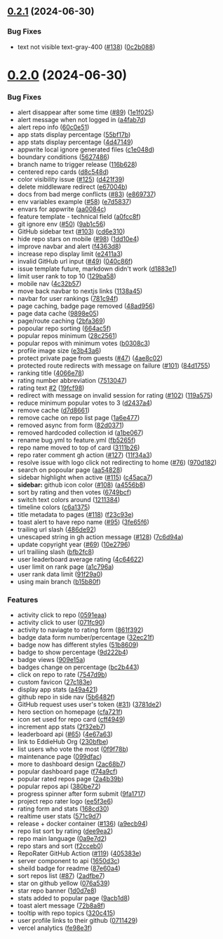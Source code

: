 ## [0.2.1](https://github.com/EddieHubCommunity/RepoRater/compare/v0.2.0...v0.2.1) (2024-06-30)


### Bug Fixes

* text not visible text-gray-400 ([#138](https://github.com/EddieHubCommunity/RepoRater/issues/138)) ([0c2b088](https://github.com/EddieHubCommunity/RepoRater/commit/0c2b0881a7dc241c459745c32fb6c1003b6a5533))



# [0.2.0](https://github.com/EddieHubCommunity/RepoRater/compare/1138a4592a7431f7974db18ab239cf7fde8a44ad...v0.2.0) (2024-06-30)


### Bug Fixes

* alert disappear after some time ([#89](https://github.com/EddieHubCommunity/RepoRater/issues/89)) ([1e1f025](https://github.com/EddieHubCommunity/RepoRater/commit/1e1f025c96a90e706bded5773bd67b8a6f5672a4))
* alert message when not logged in ([a4fab7d](https://github.com/EddieHubCommunity/RepoRater/commit/a4fab7df862d1a60cdba43b263f1cbc88876796a))
* alert repo info ([60c0e51](https://github.com/EddieHubCommunity/RepoRater/commit/60c0e5179b738690996bc0e8f417509740a53f92))
* app stats display percentage ([55bf17b](https://github.com/EddieHubCommunity/RepoRater/commit/55bf17b10232b411ff7837a0885cf32c8933f761))
* app stats display percentage ([4d47149](https://github.com/EddieHubCommunity/RepoRater/commit/4d47149926559553f5daef9ef79211344ffaa29c))
* appwrite local ignore generated files ([c1e048d](https://github.com/EddieHubCommunity/RepoRater/commit/c1e048d9974e0da6f9689119a4d0f88a1f6d46f2))
* boundary conditions ([5627486](https://github.com/EddieHubCommunity/RepoRater/commit/5627486df4684063d6b841c6896450dc7247fcf2))
* branch name to trigger release ([116b628](https://github.com/EddieHubCommunity/RepoRater/commit/116b628c9f98eda1b2621889ac3c82d60aa9e527))
* centered repo cards ([d8c548d](https://github.com/EddieHubCommunity/RepoRater/commit/d8c548d0f245c683f4e8b48faea218cc74ec09fd))
* color visibility issue ([#125](https://github.com/EddieHubCommunity/RepoRater/issues/125)) ([d421f39](https://github.com/EddieHubCommunity/RepoRater/commit/d421f396d1c8e2a26af22b00da7ce9dec399cf37))
* delete middleware redirect ([e67004b](https://github.com/EddieHubCommunity/RepoRater/commit/e67004b277ad718f15fd37d04306a81405012d9b))
* docs from bad merge conflicts ([#83](https://github.com/EddieHubCommunity/RepoRater/issues/83)) ([e869737](https://github.com/EddieHubCommunity/RepoRater/commit/e869737d12bb81950316aaccbaea1614228a71c0))
* env variables example ([#58](https://github.com/EddieHubCommunity/RepoRater/issues/58)) ([e7d5837](https://github.com/EddieHubCommunity/RepoRater/commit/e7d5837109c16b70d1f514a3aab7ac6b7236911d))
* envars for appwrite ([aa0084c](https://github.com/EddieHubCommunity/RepoRater/commit/aa0084c3540498b2b4f12cf0a1b5e848f686f098))
* feature template - technical field ([a0fcc8f](https://github.com/EddieHubCommunity/RepoRater/commit/a0fcc8f5e6ae1cee8cab807dcdf6e715f4df40ba))
* git ignore env ([#50](https://github.com/EddieHubCommunity/RepoRater/issues/50)) ([9ab1c56](https://github.com/EddieHubCommunity/RepoRater/commit/9ab1c56810c96122c94df90b5737f32a3e0163d2))
* GitHub sidebar text ([#103](https://github.com/EddieHubCommunity/RepoRater/issues/103)) ([cd6e310](https://github.com/EddieHubCommunity/RepoRater/commit/cd6e31059951ecda61b1df2b45475a242ea151d4))
* hide repo stars on mobile  ([#98](https://github.com/EddieHubCommunity/RepoRater/issues/98)) ([1dd10e4](https://github.com/EddieHubCommunity/RepoRater/commit/1dd10e495716bebc5de4872a9cf2e3d943cbc6c3))
* improve navbar and alert ([f4363d8](https://github.com/EddieHubCommunity/RepoRater/commit/f4363d85f879c38b6043cd51348e4b90855cf49f))
* increase repo display limit ([e2411a3](https://github.com/EddieHubCommunity/RepoRater/commit/e2411a3db2967b60db8812288a81448ea43d7a77))
* invalid GitHub url input ([#49](https://github.com/EddieHubCommunity/RepoRater/issues/49)) ([040c86f](https://github.com/EddieHubCommunity/RepoRater/commit/040c86f10a7330dc991de9d699018c0ee9898256))
* issue template future, markdown didn't work ([d1883e1](https://github.com/EddieHubCommunity/RepoRater/commit/d1883e1f38cbe404273964b90dd0d5d0fea7f899))
* limit user rank to top 10 ([129ba58](https://github.com/EddieHubCommunity/RepoRater/commit/129ba58756a7eb3bad66cdcac51b4cdd0b7f4495))
* mobile nav ([4c32b57](https://github.com/EddieHubCommunity/RepoRater/commit/4c32b577023ae5dfcca5835ce5c4f620444e2e43))
* move back navbar to nextjs links ([1138a45](https://github.com/EddieHubCommunity/RepoRater/commit/1138a4592a7431f7974db18ab239cf7fde8a44ad))
* navbar for user rankings ([781c94f](https://github.com/EddieHubCommunity/RepoRater/commit/781c94f3f28236662223f04f6ae1bbd9b7f24c57))
* page caching, badge page removed ([48ad956](https://github.com/EddieHubCommunity/RepoRater/commit/48ad95638b1099b0e81d58019eef6ef91324ddad))
* page data cache ([9898e05](https://github.com/EddieHubCommunity/RepoRater/commit/9898e054572177d18158090d1011e813ea9a3b22))
* page/route caching ([2bfa369](https://github.com/EddieHubCommunity/RepoRater/commit/2bfa3697965e04e9a639f5e822a3f73adc369651))
* popoular repo sorting ([664ac5f](https://github.com/EddieHubCommunity/RepoRater/commit/664ac5fe100e1fa0b55f19e32e84d7c8535cd1fe))
* popular repos minimum ([28c2561](https://github.com/EddieHubCommunity/RepoRater/commit/28c2561b8dda7d1cb12aaeefaac89cc9bfb212da))
* popular repos with minimum votes ([b0308c3](https://github.com/EddieHubCommunity/RepoRater/commit/b0308c3bc2da8e49cdc5a55f981c272af44282b6))
* profile image size ([e3b43a6](https://github.com/EddieHubCommunity/RepoRater/commit/e3b43a69758313715a79dfabec8125d9bacd58a4))
* protect private page from guests ([#47](https://github.com/EddieHubCommunity/RepoRater/issues/47)) ([4ae8c02](https://github.com/EddieHubCommunity/RepoRater/commit/4ae8c024ce0a2c71bf0b9347117c962557c5467f))
* protected route redirects with message on failure ([#101](https://github.com/EddieHubCommunity/RepoRater/issues/101)) ([84d1755](https://github.com/EddieHubCommunity/RepoRater/commit/84d17550a1ae9b2fdc98c0c91ea33bc41253a407))
* ranking title ([4066e78](https://github.com/EddieHubCommunity/RepoRater/commit/4066e78acc842619deb1048447d75727a6995ea4))
* rating number abbreviation ([7513047](https://github.com/EddieHubCommunity/RepoRater/commit/751304784d7f4b1784844ac2873cd3d18ea9601b))
* rating text [#2](https://github.com/EddieHubCommunity/RepoRater/issues/2) ([19fcf98](https://github.com/EddieHubCommunity/RepoRater/commit/19fcf98a89c6c3881cae5eebdef0d7b649704202))
* redirect with message on invalid session for rating ([#102](https://github.com/EddieHubCommunity/RepoRater/issues/102)) ([119a575](https://github.com/EddieHubCommunity/RepoRater/commit/119a575492cd0d061300efba673468e404065bf6))
* reduce minimum popular votes to 3 ([d2437a4](https://github.com/EddieHubCommunity/RepoRater/commit/d2437a49570f76322441b34b3e9aed470469d45a))
* remove cache ([d7d8661](https://github.com/EddieHubCommunity/RepoRater/commit/d7d86615ad4bbabd6c75f3796a9f1432ad413298))
* remove cache on repo list page ([1a6e477](https://github.com/EddieHubCommunity/RepoRater/commit/1a6e4773ee8f3c75fd7b28c005a92bbaa06221bc))
* removed async from form ([82d0371](https://github.com/EddieHubCommunity/RepoRater/commit/82d03715b0c4311833c469257852d14e511e87ac))
* removed hardcoded collection id ([a1be067](https://github.com/EddieHubCommunity/RepoRater/commit/a1be06711afc13e26ce4ad3dd15737707a9359c5))
* rename bug.yml to feature.yml ([fb5265f](https://github.com/EddieHubCommunity/RepoRater/commit/fb5265faefc1a424b35c7d2ceb4361190badf0e5))
* repo name moved to top of card ([3111b26](https://github.com/EddieHubCommunity/RepoRater/commit/3111b268190dac2d6af2c57b1092ead10150ddf4))
* repo rater comment gh action  ([#127](https://github.com/EddieHubCommunity/RepoRater/issues/127)) ([11f34a3](https://github.com/EddieHubCommunity/RepoRater/commit/11f34a3e918b37fb9d830e00d01f379db89d196e))
* resolve issue with logo click not redirecting to home ([#76](https://github.com/EddieHubCommunity/RepoRater/issues/76)) ([970d182](https://github.com/EddieHubCommunity/RepoRater/commit/970d1827fb0f6d0c77b815e2ee2bf38807a5ec90))
* search on popoular page ([aa54828](https://github.com/EddieHubCommunity/RepoRater/commit/aa548283cdefb7a53f4da5ba1c324b18e70575d6))
* sidebar highlight when active ([#115](https://github.com/EddieHubCommunity/RepoRater/issues/115)) ([c45aca7](https://github.com/EddieHubCommunity/RepoRater/commit/c45aca721119709cc2626a20da6dff594002a89f))
* **sidebar:** github icon color ([#108](https://github.com/EddieHubCommunity/RepoRater/issues/108)) ([a4556b8](https://github.com/EddieHubCommunity/RepoRater/commit/a4556b876bca8e0a750c5a8a503891f63be072d8))
* sort by rating and then votes ([6749bcf](https://github.com/EddieHubCommunity/RepoRater/commit/6749bcf47204d1c237fb2b43deb30c4fa5e6c31f))
* switch text colors around ([1211384](https://github.com/EddieHubCommunity/RepoRater/commit/1211384641fbccc0be5852dfd899927e6af86b3e))
* timeline colors ([c6a1375](https://github.com/EddieHubCommunity/RepoRater/commit/c6a1375470fcd306b9fcad81e6f98d8fcb8750a7))
* title metadata to pages ([#118](https://github.com/EddieHubCommunity/RepoRater/issues/118)) ([f23c93e](https://github.com/EddieHubCommunity/RepoRater/commit/f23c93eafda277f946e1e47d9d8386ca7610e9e0))
* toast alert to have repo name ([#95](https://github.com/EddieHubCommunity/RepoRater/issues/95)) ([3fe65f6](https://github.com/EddieHubCommunity/RepoRater/commit/3fe65f6e98e915801da572d08bd5c10d0187c445))
* trailing url slash ([486de92](https://github.com/EddieHubCommunity/RepoRater/commit/486de92e85f3f4e24ee20d920e35287a4ffff94d))
* unescaped string in gh action message ([#128](https://github.com/EddieHubCommunity/RepoRater/issues/128)) ([7c6d94a](https://github.com/EddieHubCommunity/RepoRater/commit/7c6d94a42f905c8a8121c436587338a5008c201e))
* update copyright year ([#69](https://github.com/EddieHubCommunity/RepoRater/issues/69)) ([10e2796](https://github.com/EddieHubCommunity/RepoRater/commit/10e27960c715de6c1a10ea380ff6a45225e71b80))
* url trailiing slash ([bfb2fc8](https://github.com/EddieHubCommunity/RepoRater/commit/bfb2fc807bf1393c747bed268816baac06afc0fa))
* user leaderboard average rating ([4c64622](https://github.com/EddieHubCommunity/RepoRater/commit/4c64622381d6dccfdab74a87236ca8c6494c8a20))
* user limit on rank page ([a1c796a](https://github.com/EddieHubCommunity/RepoRater/commit/a1c796a252ad261308df0965caf45c0fd09927fb))
* user rank data limit ([91f29a0](https://github.com/EddieHubCommunity/RepoRater/commit/91f29a054315bea75ae626204807314d33be3547))
* using main branch ([b15b80f](https://github.com/EddieHubCommunity/RepoRater/commit/b15b80f808bffbf698f5eaf4354625637bf41019))


### Features

* activity click to repo ([0591eaa](https://github.com/EddieHubCommunity/RepoRater/commit/0591eaaacca6f7bf101d060881daff9580cad103))
* activity click to user ([071fc90](https://github.com/EddieHubCommunity/RepoRater/commit/071fc90b0bd6a8fcc7e0b5c6c3ac72faae7696ac))
* activity to naviagte to rating form ([861f392](https://github.com/EddieHubCommunity/RepoRater/commit/861f3929ba36fd4338de1c327c988bab623d4f31))
* badge data form number/percentage ([32ec21f](https://github.com/EddieHubCommunity/RepoRater/commit/32ec21f68cf676908c77a8826ef1dc4dd841bd64))
* badge now has different styles ([51b8609](https://github.com/EddieHubCommunity/RepoRater/commit/51b86093353bc355a09d8dba22214ed1e715a7df))
* badge to show percentage ([9d222b4](https://github.com/EddieHubCommunity/RepoRater/commit/9d222b41a64f47d79369e92e48284eba2097d52d))
* badge views ([909e15a](https://github.com/EddieHubCommunity/RepoRater/commit/909e15a7392d39a27ebc295146e20c635fd0ad7f))
* badges change on percentage ([bc2b443](https://github.com/EddieHubCommunity/RepoRater/commit/bc2b443077e89fb580c921e10d866e6566647466))
* click on repo to rate ([7547d9b](https://github.com/EddieHubCommunity/RepoRater/commit/7547d9bde3e5df917a0457085df7a44d56d72e5b))
* custom favicon ([27c183e](https://github.com/EddieHubCommunity/RepoRater/commit/27c183e7107f62c0fc7c9daa22fe809b2eb5fcd9))
* display app stats ([a49a421](https://github.com/EddieHubCommunity/RepoRater/commit/a49a4211d78a2cc718bd4e14e0ff075119fc235e))
* github repo in side nav ([5b6482f](https://github.com/EddieHubCommunity/RepoRater/commit/5b6482f06c01b684cc0021e9206d6c8981e69b28))
* GitHub request uses user's token ([#31](https://github.com/EddieHubCommunity/RepoRater/issues/31)) ([3781de2](https://github.com/EddieHubCommunity/RepoRater/commit/3781de2039f980876d87df13f6af3e1455c7902d))
* hero section on homepage ([cfa721f](https://github.com/EddieHubCommunity/RepoRater/commit/cfa721f5a7d2e2486ec10414e21d7bc6c44374ab))
* icon set used for repo card ([cff4949](https://github.com/EddieHubCommunity/RepoRater/commit/cff494937d2d81e036243cb28f12f374425b21b5))
* increment app stats ([2f32eb7](https://github.com/EddieHubCommunity/RepoRater/commit/2f32eb77189254f151e701be7bfe5fd3cec5a571))
* leaderboard api ([#65](https://github.com/EddieHubCommunity/RepoRater/issues/65)) ([4e67a63](https://github.com/EddieHubCommunity/RepoRater/commit/4e67a63cd5587fcb1bd70ef431a3a0ed3b659ba0))
* link to EddieHub Org ([230bfbe](https://github.com/EddieHubCommunity/RepoRater/commit/230bfbe0e903568a98e84fa6a0e362eea2321450))
* list users who vote the most ([0f9f78b](https://github.com/EddieHubCommunity/RepoRater/commit/0f9f78b2b899be5b369451336714408e9127917a))
* maintenance page ([099dfac](https://github.com/EddieHubCommunity/RepoRater/commit/099dfac13104aadfa76333a03e574273c4150c4f))
* more to dashboard design ([2ac68b7](https://github.com/EddieHubCommunity/RepoRater/commit/2ac68b742a58881b98b3d69af5fb22f852251501))
* popular dashboard page ([f74a9cf](https://github.com/EddieHubCommunity/RepoRater/commit/f74a9cf53b6554bd1110b0bce227c61f305ccf93))
* popular rated repos page ([2a4b39b](https://github.com/EddieHubCommunity/RepoRater/commit/2a4b39ba7126d675f9f9bbc1050a650e5ef357d7))
* popular repos api ([380be72](https://github.com/EddieHubCommunity/RepoRater/commit/380be7210a5b351b98e19efd7fdd55d9271b693a))
* progress spinner after form submit ([9fa1717](https://github.com/EddieHubCommunity/RepoRater/commit/9fa17176675f3eb2103bc83583c7e2d0a7cf1fc5))
* project repo rater logo ([ee5f3e6](https://github.com/EddieHubCommunity/RepoRater/commit/ee5f3e61ec1bd7676f02af93d4f3d0e3e3122c57))
* rating form and stats ([168cd30](https://github.com/EddieHubCommunity/RepoRater/commit/168cd30bfe55161de1614e8cfb9aab4bad4c550e))
* realtime user stats ([571c9d7](https://github.com/EddieHubCommunity/RepoRater/commit/571c9d77505ea284ec51c17f970456c6bc6b6760))
* release + docker container ([#136](https://github.com/EddieHubCommunity/RepoRater/issues/136)) ([a9ecb94](https://github.com/EddieHubCommunity/RepoRater/commit/a9ecb94f8098e813f96607d091c50f6a39105afe))
* repo list sort by rating ([dee9ea2](https://github.com/EddieHubCommunity/RepoRater/commit/dee9ea263b90900e8858eb3e21ec3f19cbb8108b))
* repo main language ([0a9e7d2](https://github.com/EddieHubCommunity/RepoRater/commit/0a9e7d248177035fc47d1fa2d90a7dacfc1a3916))
* repo stars and sort ([f2cceb0](https://github.com/EddieHubCommunity/RepoRater/commit/f2cceb0938e726e59462665f9607fffeeb41cab6))
* RepoRater GitHub Action ([#119](https://github.com/EddieHubCommunity/RepoRater/issues/119)) ([405383e](https://github.com/EddieHubCommunity/RepoRater/commit/405383ef8ff296d2ced9259f0e011abe807612cb))
* server component to api ([1650d3c](https://github.com/EddieHubCommunity/RepoRater/commit/1650d3c521bf4f19cf9aca6e318e951e5330c53a))
* sheild badge for readme ([87e60a4](https://github.com/EddieHubCommunity/RepoRater/commit/87e60a41434c68642e49f2107d9cb8e008bd8530))
* sort repos list ([#87](https://github.com/EddieHubCommunity/RepoRater/issues/87)) ([2adfbe7](https://github.com/EddieHubCommunity/RepoRater/commit/2adfbe7e89ce7cdffe1585f4b7f7e7e576aef709))
* star on github yellow ([076a539](https://github.com/EddieHubCommunity/RepoRater/commit/076a539d282e81906971596c3a1fc78c81d9ac75))
* star repo banner ([1d0d7e8](https://github.com/EddieHubCommunity/RepoRater/commit/1d0d7e894fb4fbdd75226c3aaa09f61248ee4ce8))
* stats added to popular page ([9acb1d8](https://github.com/EddieHubCommunity/RepoRater/commit/9acb1d8ec01acdc1882f8a4e9e5a06d0fb116ff9))
* toast alert message ([72b8a8f](https://github.com/EddieHubCommunity/RepoRater/commit/72b8a8f2c453adbeaadcb5bdb8d31085e2ce362c))
* tooltip with repo topics ([320c415](https://github.com/EddieHubCommunity/RepoRater/commit/320c415b5f70cfb9b22013467e92236cffb46326))
* user profile links to their github ([0711429](https://github.com/EddieHubCommunity/RepoRater/commit/0711429d8312d14dabdf1dd60ef4d67c3eec0159))
* vercel analytics ([fe98e3f](https://github.com/EddieHubCommunity/RepoRater/commit/fe98e3f70ec32d83f76095af6de7554b453db3d9))



